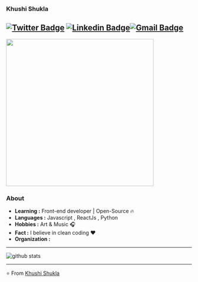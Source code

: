 ### Khushi Shukla
[![Twitter Badge](https://img.shields.io/badge/-khushi_shukla-1ca0f1?style=flat-square&logo=twitter&logoColor=white&link=https://twitter.com/KhushiS26)](https://twitter.com/KhushiS26)  [![Linkedin Badge](https://img.shields.io/badge/-Khushi_Shukla-blue?style=flat-square&logo=Linkedin&logoColor=white&link=https://www.linkedin.com/in/khushi-shukla-a008b2220//)](https://www.linkedin.com/in/khushi-shukla-a008b2220/)[![Gmail Badge](https://img.shields.io/badge/-khushishukla5890@gmail.com-c14438?style=flat-square&logo=Gmail&logoColor=white&link=mailto:khushishukla5890@gamil.com)](mailto:KhushiShukla5890@gmail.com)
---------------------------------------------------------------------------------------------------------------------------------------------------------------------------------

<img align='center' width = '400px'  src="https://images.unsplash.com/photo-1628260412297-a3377e45006f?ixlib=rb-1.2.1&ixid=MnwxMjA3fDB8MHxwaG90by1wYWdlfHx8fGVufDB8fHx8&auto=format&fit=crop&w=1974&q=80">


### About

-  **Learning :** Front-end developer | Open-Source :fire:	
-  **Languages :** Javascript , ReactJs , Python 
-  **Hobbies :** Art & Music  :headphones:
-  **Fact :** I believe in clean coding :heart: 
-  **Organization :** 

---------------------------------------------------------------------------------------------------------------------------------------------------------------------------------

![github stats](https://github-readme-stats.vercel.app/api?username=khushi818&show_icons=true)

---------------------------------------------------------------------------------------------------------------------------------------------------------------------------------


⭐️ From [Khushi Shukla](https://github.com/khushi818)
